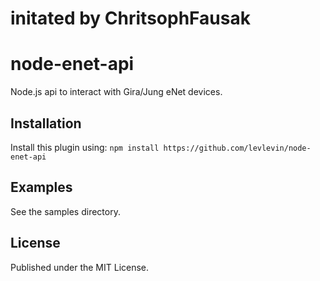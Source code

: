 # initated by ChritsophFausak

# node-enet-api

Node.js api to interact with Gira/Jung eNet devices.

## Installation

Install this plugin using: `npm install https://github.com/levlevin/node-enet-api`


## Examples

See the samples directory.


## License

Published under the MIT License.

